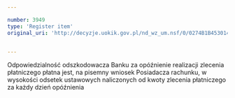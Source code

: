```yaml
---

number: 3949
type: 'Register item'
original_uri: 'http://decyzje.uokik.gov.pl/nd_wz_um.nsf/0/0274B1B4530145EDC1257AB1002E7BAB?OpenDocument'


---
```


Odpowiedzialność odszkodowacza Banku za opóźnienie realizacji zlecenia płatniczego płatna jest, na pisemny wniosek Posiadacza rachunku, w wysokości odsetek ustawowych naliczonych od kwoty zlecenia płatniczego za każdy dzień opóźnienia
